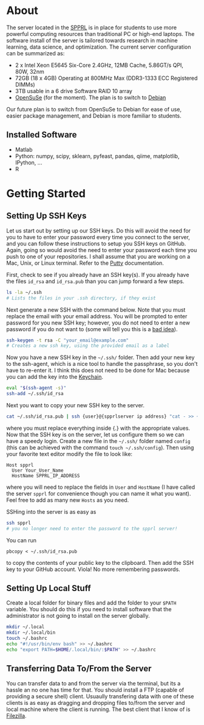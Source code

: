 # About 

The server located in the [SPPRL](http://users.rowan.edu/~polikar/RESEARCH/SPPRL/) is in place for students to use more powerful computing resources than traditional PC or  high-end laptops. The software install of the server is tailored towards research in machine learning, data science, and optimization. The current server configuration can be summarized as: 

* 2 x Intel Xeon E5645 Six-Core 2.4GHz, 12MB Cache, 5.86GT/s QPI, 80W, 32nm
* 72GB (18 x 4GB) Operating at 800MHz Max (DDR3-1333 ECC Registered DIMMs)
* 3TB usable in a 6 drive Software RAID 10 array
* [OpenSuSe](http://www.opensuse.org/en/) (for the moment). The plan is to switch to [Debian](https://www.debian.org/)

Our future plan is to switch from OpenSuSe to Debian for ease of use, easier package management, and Debian is more familiar to students. 

## Installed Software

* Matlab
* Python: numpy, scipy, sklearn, pyfeast, pandas, qiime, matplotlib, IPython, ...
* R

# Getting Started

## Setting Up SSH Keys

Let us start out by setting up our SSH keys. Do this will avoid the need for you to have to enter your password every time you connect to the server, and you can follow these instructions to setup you SSH keys on GitHub. Again, going so would avoid the need to enter your password each time you push to one of your repositories. I shall assume that you are working on a Mac, Unix, or Linux terminal. Refer to the [Putty](http://www.chiark.greenend.org.uk/~sgtatham/putty/) documentation. 


First, check to see if you already have an SSH key(s). If you already have the files `id_rsa` and `id_rsa.pub` than you can jump forward a few steps. 
```bash
ls -la ~/.ssh
# Lists the files in your .ssh directory, if they exist
```

Next generate a new SSH with the command below. Note that you must replace the email with your email address. You will be prompted to enter  password for you new SSH key; however, you do not need to enter a new password if you do not want to (some will tell you this is a [bad idea](https://help.github.com/articles/working-with-ssh-key-passphrases)). 
```bash
ssh-keygen -t rsa -C "your_email@example.com"
# Creates a new ssh key, using the provided email as a label
```
Now you have a new SSH key in the `~/.ssh/` folder. Then add your new key to the ssh-agent, which is a nice tool to handle the passphrase, so you don't have to re-enter it. I think this does not need to be done for Mac because you can add the key into the [Keychain](http://en.wikipedia.org/wiki/Keychain_(Apple)). 
```bash
eval "$(ssh-agent -s)"
ssh-add ~/.ssh/id_rsa
```
Next you want to copy your new SSH key to the server. 
```bash
cat ~/.ssh/id_rsa.pub | ssh {user}@{spprlserver ip address} "cat - >> ~/.ssh/authorized_keys"
```
where you must replace everything inside {.}  with the appropriate values.  Now that the SSH key is on the server, let us configure them so we can have a speedy login. Create a new file in the `~/.ssh/` folder named `config` (this can be achieved with the command `touch ~/.ssh/config`). Then using your favorite text editor modify the file to look like: 
```
Host spprl
  User Your_User_Name
  HostName SPPRL_IP_ADDRESS
```
where you will need to replace the fields in `User` and `HostName` (I have called the server `spprl` for convenience though you can name it what you want). Feel free to add as many new `Hosts` as you need.

SSHing into the server is as easy as
```bash
ssh spprl
# you no longer need to enter the password to the spprl server!
```

You can run 
```
pbcopy < ~/.ssh/id_rsa.pub
```
to copy the contents of your public key to the clipboard. Then add the SSH key to your GitHub account. Viola! No more remembering passwords.

## Setting Up Local Stuff

Create a local folder for binary files and add the folder to your `$PATH` variable. You should do this if you need to install software that the administrator is not going to install on the server globally. 
```bash
mkdir ~/.local
mkdir ~/.local/bin
touch ~/.bashrc
echo "#!/usr/bin/env bash" >> ~/.bashrc
echo "export PATH=$HOME/.local/bin/:$PATH" >> ~/.bashrc
```

## Transferring Data To/From the Server

You can transfer data to and from the server via the terminal, but its a hassle an no one has time for that. You should install a FTP (capable of providing a secure shell) client. Usuaully transfering data with one of these clients is as easy as dragging and dropping files to/from the server and local machine where the client is running. The best client that I know of is [Filezilla](https://filezilla-project.org/).
